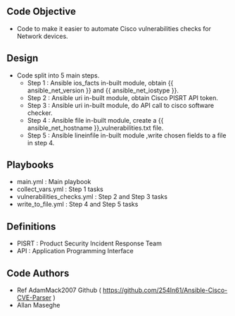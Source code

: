 Code Objective
--------------
- Code to make it easier to automate Cisco vulnerabilities checks for Network devices.

Design
--------
- Code split into 5 main steps.
  * Step 1 : Ansible ios_facts in-built module, obtain {{ ansible_net_version }} and {{ ansible_net_iostype }}.
  * Step 2 : Ansible uri in-built module, obtain Cisco PISRT API token.
  * Step 3 : Ansible uri in-built module, do API call to cisco software checker.
  * Step 4 : Ansible file in-built module, create a {{ ansible_net_hostname }}_vulnerabilities.txt file.
  * Step 5 : Ansible lineinfile in-built module ,write chosen fields to a file in step 4.

Playbooks 
---------
- main.yml  : Main playbook
- collect_vars.yml : Step 1 tasks
- vulnerabilities_checks.yml : Step 2 and Step 3 tasks
- write_to_file.yml : Step 4 and Step 5 tasks

Definitions
-----------
- PISRT : Product Security Incident Response Team
- API : Application Programming Interface

Code Authors
------------
- Ref AdamMack2007 Github ( https://github.com/254In61/Ansible-Cisco-CVE-Parser )
- Allan Maseghe 
